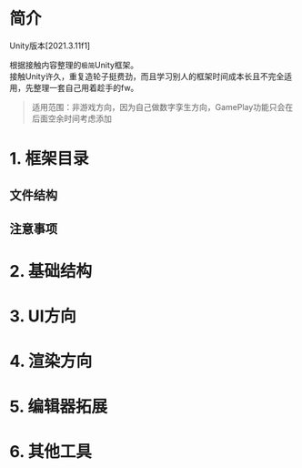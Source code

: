 # 简介

Unity版本[2021.3.11f1]       

 根据接触内容整理的`极简`Unity框架。    
 接触Unity许久，重复造轮子挺费劲，而且学习别人的框架时间成本长且不完全适用，先整理一套自己用着趁手的fw。

>适用范围：非游戏方向，因为自己做数字孪生方向，GamePlay功能只会在后面空余时间考虑添加

# 1. 框架目录


## 文件结构

## 注意事项


# 2. 基础结构

# 3. UI方向

# 4. 渲染方向

# 5. 编辑器拓展

# 6. 其他工具








